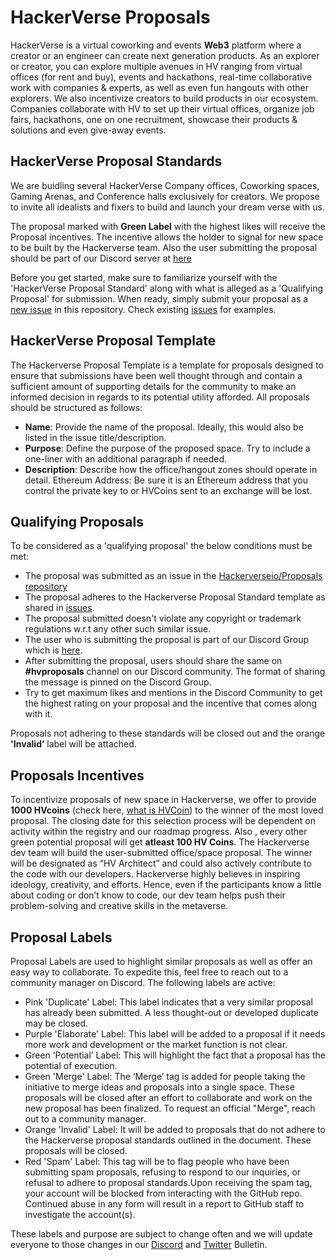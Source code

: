 # HackerVerse Proposals
HackerVerse is a virtual coworking and events **Web3** platform where a creator or an engineer can create next generation products.
As an explorer or creator, you can explore multiple avenues in HV ranging from virtual offices (for rent and buy), events and hackathons, real-time collaborative work with companies & experts, as well as even fun hangouts with other explorers. We also incentivize creators to build products in our ecosystem. Companies collaborate with HV to set up their virtual offices, organize job fairs, hackathons, one on one recruitment, showcase their products & solutions and even give-away events.

## HackerVerse Proposal Standards
We are buidling several HackerVerse Company offices, Coworking spaces, Gaming Arenas, and Conference halls exclusively for creators. We propose to invite all idealists and fixers to build and launch your dream verse with us.

The proposal marked with **Green Label** with the highest likes will receive the Proposal incentives. The incentive allows the holder to signal for new space to be built by the Hackerverse team. Also the user submitting the proposal should be part of our Discord server at [here](https://discord.com/invite/CzapuTafEA)
 
Before you get started, make sure to familiarize yourself with the 'HackerVerse Proposal Standard' along with what is alleged as a 'Qualifying Proposal' for submission. When ready, simply submit your proposal as a [new issue](https://github.com/hackerverse-io/hvproposals/issues/new) in this repository. Check existing [issues](https://github.com/hackerverse-io/hvproposals/issues) for examples. 

## HackerVerse Proposal Template

The Hackerverse Proposal Template is a template for proposals designed to ensure that submissions have been well thought through and contain a sufficient amount of supporting details for the community to make an informed decision in regards to its potential utility afforded. All proposals should be structured as follows:
- **Name**: Provide the name of the proposal. Ideally, this would also be listed in the issue title/description.
- **Purpose**: Define the purpose of the proposed space. Try to include a one-liner with an additional paragraph if needed.
- **Description**: Describe how the office/hangout zones should operate in detail.
Ethereum Address: Be sure it is an Ethereum address that you control the private key to or HVCoins sent to an exchange will be lost.

## Qualifying Proposals
To be considered as a 'qualifying proposal' the below conditions must be met:
- The proposal was submitted as an issue in the [Hackerverseio/Proposals repository](https://github.com/hackerverse-io/hvproposals)
- The proposal adheres to the Hackerverse Proposal Standard template as shared in [issues](https://github.com/hackerverse-io/hvproposals/issues).
- The proposal submitted doesn't violate any copyright or trademark regulations w.r.t any other such similar issue. 
- The user who is submitting the proposal is part of our Discord Group which is [here](https://discord.com/invite/CzapuTafEA).
- After submitting the proposal, users should share the same on **#hvproposals** channel on our Discord community. The format of sharing the message is pinned on the Discord Group. 
- Try to get maximum likes and mentions in the Discord Community to get the highest rating on your proposal and the incentive that comes along with it. 
 
Proposals not adhering to these standards will be closed out and the orange **'Invalid’** label will be attached.

## Proposals Incentives
To incentivize proposals of new space in Hackerverse, we offer to provide **1000 HVcoins** (check here, [what is HVCoin](https://hackerverse.io/hvcoin/)) to the winner of the most loved proposal. The closing date for this selection process will be dependent on activity within the registry and our roadmap progress.
Also , every other green potential proposal will get **atleast 100 HV Coins**.
The Hackerverse dev team will build the user-submitted office/space proposal. The winner will be designated as “HV Architect” and could also actively contribute to the code with our developers. Hackerverse highly believes in inspiring ideology, creativity, and efforts. Hence, even if the participants know a little about coding or don’t know to code, our dev team helps push their problem-solving and creative skills in the metaverse.

## Proposal Labels
Proposal Labels are used to highlight similar proposals as well as offer an easy way to collaborate. To expedite this, feel free to reach out to a community manager on Discord.
The following labels are active:
- Pink 'Duplicate' Label: This label indicates that a very similar proposal has already been submitted. A less thought-out or developed duplicate may be closed.
- Purple 'Elaborate' Label: This label will be added to a proposal if it needs more work and development or the market function is not clear. 
- Green ‘Potential’ Label: This will highlight the fact that a proposal has the potential of execution.
- Green 'Merge' Label: The ‘Merge’ tag is added for people taking the initiative to merge ideas and proposals into a single space. These proposals will be closed after an effort to collaborate and work on the new proposal has been finalized. To request an official "Merge", reach out to a community manager.
- Orange 'Invalid' Label: It will be added to proposals that do not adhere to the Hackerverse proposal standards outlined in the document. These proposals will be closed.
- Red 'Spam' Label: This tag will be to flag people who have been submitting spam proposals, refusing to respond to our inquiries, or refusal to adhere to proposal standards.Upon receiving the spam tag, your account will be blocked from interacting with the GitHub repo. Continued abuse in any form will result in a report to GitHub staff to investigate the account(s).

These labels and purpose are subject to change often and we will update everyone to those changes in our [Discord](https://discord.com/invite/CzapuTafEA) and [Twitter](https://twitter.com/Hackerverseio) Bulletin.
